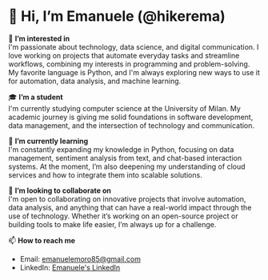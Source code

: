 # 👋 Hi, I’m Emanuele (@hikerema)

👀 **I’m interested in**  
I'm passionate about technology, data science, and digital communication. I love working on projects that automate everyday tasks and streamline workflows, combining my interests in programming and problem-solving. My favorite language is Python, and I'm always exploring new ways to use it for automation, data analysis, and machine learning.

🎓 **I’m a student**  
I'm currently studying computer science at the University of Milan. My academic journey is giving me solid foundations in software development, data management, and the intersection of technology and communication.

🌱 **I’m currently learning**  
I'm constantly expanding my knowledge in Python, focusing on data management, sentiment analysis from text, and chat-based interaction systems. At the moment, I’m also deepening my understanding of cloud services and how to integrate them into scalable solutions.

💞️ **I’m looking to collaborate on**  
I'm open to collaborating on innovative projects that involve automation, data analysis, and anything that can have a real-world impact through the use of technology. Whether it’s working on an open-source project or building tools to make life easier, I’m always up for a challenge.

📫 **How to reach me**  
- Email: emanuelemoro85@gmail.com
- LinkedIn: [Emanuele's LinkedIn](https://it.linkedin.com/in/emanuele-moro-ab081b225)
